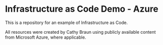 # Infrastructure as Code Demo - Azure

This is a repository for an example of Infrastructure as Code.

All resources were created by Cathy Braun using publicly available content from Microsoft Azure, where applicable.
